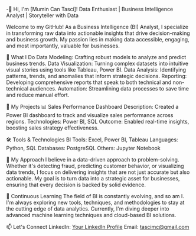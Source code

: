 -👋 Hi, I'm [Mumin Can Tasci]!
Data Enthusiast | Business Intelligence Analyst | Storyteller with Data

Welcome to my GitHub! As a Business Intelligence (BI) Analyst, I specialize in transforming raw data into actionable insights that drive decision-making and business growth. My passion lies in making data accessible, engaging, and most importantly, valuable for businesses.

🧩 What I Do
Data Modeling: Crafting robust models to analyze and predict business trends.
Data Visualization: Turning complex datasets into intuitive visual stories using tools like Tableau, Power BI.
Data Analysis: Identifying patterns, trends, and anomalies that inform strategic decisions.
Reporting: Developing comprehensive reports that speak to both technical and non-technical audiences.
Automation: Streamlining data processes to save time and reduce manual effort.

🚀 My Projects
📊 Sales Performance Dashboard
Description: Created a Power BI dashboard to track and visualize sales performance across regions.
Technologies: Power BI, SQL 
Outcome: Enabled real-time insights, boosting sales strategy effectiveness.

🛠️ Tools & Technologies
BI Tools: Excel, Power BI, Tableau
Languages: Python, SQL
Databases: PostgreSQL
Others: Jupyter Notebook

🎯 My Approach
I believe in a data-driven approach to problem-solving. Whether it's detecting fraud, predicting customer behavior, or visualizing data trends, I focus on delivering insights that are not just accurate but also actionable. My goal is to turn data into a strategic asset for businesses, ensuring that every decision is backed by solid evidence.

🌱 Continuous Learning
The field of BI is constantly evolving, and so am I. I'm always exploring new tools, techniques, and methodologies to stay at the cutting edge of data analytics. Currently, I'm diving deeper into advanced machine learning techniques and cloud-based BI solutions.

📫 Let's Connect
LinkedIn: [Your LinkedIn Profile](https://www.linkedin.com/in/can-tasci-mba-93b820a8/)
Email: tascimc@gmail.com

